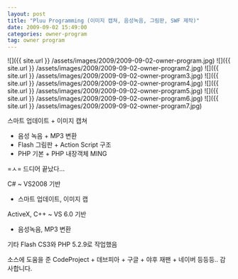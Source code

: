 ```yaml
---
layout: post
title: "Pluu Programming (이미지 캡쳐, 음성녹음, 그림판, SWF 제작)"
date: 2009-09-02 15:49:00
categories: owner-program
tag: owner program
---
```


![]({{ site.url }} /assets/images/2009/2009-09-02-owner-program.jpg)
![]({{ site.url }} /assets/images/2009/2009-09-02-owner-program2.jpg)
![]({{ site.url }} /assets/images/2009/2009-09-02-owner-program3.jpg)
![]({{ site.url }} /assets/images/2009/2009-09-02-owner-program4.jpg)
![]({{ site.url }} /assets/images/2009/2009-09-02-owner-program5.jpg)
![]({{ site.url }} /assets/images/2009/2009-09-02-owner-program6.jpg)
![]({{ site.url }} /assets/images/2009/2009-09-02-owner-program7.jpg)

스마트 업데이트 + 이미지 캡쳐
 + 음성 녹음 + MP3 변환
 + Flash 그림판 + Action Script 구조
 + PHP 기본 + PHP 내장객체 MING 

=ㅅ= 드디어 끝났다...

C# ~ VS2008 기반
 - 스마트 업데이트, 이미지 캡

ActiveX, C++ ~ VS 6.0 기반
 - 음성녹음, MP3 변환

기타 Flash CS3와 PHP 5.2.9로 작업했음

소스에 도움을 준 CodeProject + 데브피아 + 구글 + 야후 재팬 + 네이버 등등등..
감사합니다.